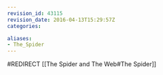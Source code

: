 ```yaml
---
revision_id: 43115
revision_date: 2016-04-13T15:29:57Z
categories:

aliases:
- The_Spider
---
```


#REDIRECT [[The Spider and The Web#The Spider]]